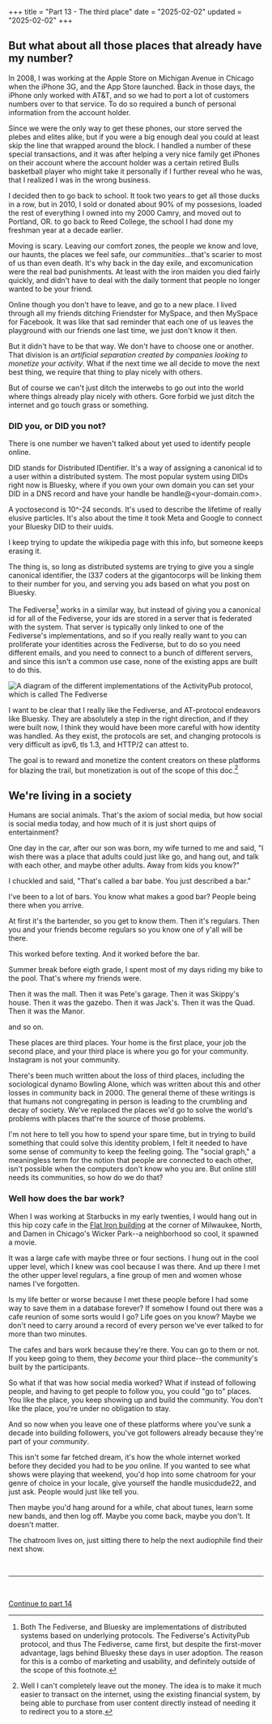 +++
title = "Part 13 - The third place"
date = "2025-02-02"
updated = "2025-02-02"
+++

## But what about all those places that already have my number?

In 2008, I was working at the Apple Store on Michigan Avenue in Chicago when the iPhone 3G, and the App Store launched.
Back in those days, the iPhone only worked with AT&T, and so we had to port a lot of customers numbers over to that service. 
To do so required a bunch of personal information from the account holder.

Since we were the only way to get these phones, our store served the plebes and elites alike, but if you were a big enough deal you could at least skip the line that wrapped around the block.
I handled a number of these special transactions, and it was after helping a very nice family get iPhones on their account where the account holder was a certain retired Bulls basketball player who might take it personally if I further reveal who he was, that I realized I was in the wrong business.

I decided then to go back to school.
It took two years to get all those ducks in a row, but in 2010, I sold or donated about 90% of my possesions, loaded the rest of everything I owned into my 2000 Camry, and moved out to Portland, OR. to go back to Reed College, the school I had done my freshman year at a decade earlier.

Moving is scary.
Leaving our comfort zones, the people we know and love, our haunts, the places we feel safe, our _communities_...that's scarier to most of us than even death.
It's why back in the day exile, and excomunication were the real bad punishments.
At least with the iron maiden you died fairly quickly, and didn't have to deal with the daily torment that people no longer wanted to be your friend.

Online though you don't have to leave, and go to a new place. 
I lived through all my friends ditching Friendster for MySpace, and then MySpace for Facebook. 
It was like that sad reminder that each one of us leaves the playground with our friends one last time, we just don't know it then.

But it didn't have to be that way. 
We don't have to choose one or another. 
That division is an _artificial separation created by companies looking to monetize your activity_.
What if the next time we all decide to move the next best thing, we require that thing to play nicely with others.

But of course we can't just ditch the interwebs to go out into the world where things already play nicely with others.
Gore forbid we just ditch the internet and go touch grass or something. 

### DID you, or DID you not?

There is one number we haven't talked about yet used to identify people online. 

DID stands for Distributed IDentifier.
It's a way of assigning a canonical id to a user within a distributed system.
The most popular system using DIDs right now is Bluesky, where if you own your own domain you can set your DID in a DNS record and have your handle be handle@<your-domain.com>.

A yoctosecond is 10^-24 seconds.
It's used to describe the lifetime of really elusive particles.
It's also about the time it took Meta and Google to connect your Bluesky DID to their uuids. 

I keep trying to update the wikipedia page with this info, but someone keeps erasing it.

The thing is, so long as distributed systems are trying to give you a single canonical identifier, the l337 coders at the gigantocorps will be linking them to their number for you, and serving you ads based on what you post on Bluesky. 

The Fediverse[^11] works in a similar way, but instead of giving you a canonical id for all of the Fediverse, your ids are stored in a server that is federated with the system. 
That server is typically only linked to one of the Fediverse's implementations, and so if you really really want to you can proliferate your identities across the Fediverse, but to do so you need different emails, and you need to connect to a bunch of different servers, and since this isn't a common use case, none of the existing apps are built to do this. 

![A diagram of the different implementations of the ActivityPub protocol, which is called The Fediverse](./fediverse.png)

I want to be clear that I really like the Fediverse, and AT-protocol endeavors like Bluesky. 
They are absolutely a step in the right direction, and if they were built now, I think they would have been more careful with how identity was handled. 
As they exist, the protocols are set, and changing protocols is very difficult as ipv6, tls 1.3, and HTTP/2 can attest to.

The goal is to reward and monetize the content creators on these platforms for blazing the trail, but monetization is out of the scope of this doc.[^14] 

## We're living in a society

Humans are social animals.
That's the axiom of social media, but how social is social media today, and how much of it is just short quips of entertainment?

One day in the car, after our son was born, my wife turned to me and said, "I wish there was a place that adults could just like go, and hang out, and talk with each other, and maybe other adults. Away from kids you know?"

I chuckled and said, "That's called a bar babe. You just described a bar."

I've been to a lot of bars. 
You know what makes a good bar? 
People being there when you arrive.

At first it's the bartender, so you get to know them. 
Then it's regulars.
Then you and your friends become regulars so you know one of y'all will be there.

This worked before texting.
And it worked before the bar.

Summer break before eigth grade, I spent most of my days riding my bike to the pool. 
That's where my friends were. 

Then it was the mall.
Then it was Pete's garage.
Then it was Skippy's house.
Then it was the gazebo.
Then it was Jack's.
Then it was the Quad.
Then it was the Manor.

and so on.

These places are third places. 
Your home is the first place, your job the second place, and your third place is where you go for your community.
Instagram is not your community.

There's been much written about the loss of third places, including the sociological dynamo Bowling Alone, which was written about this and other losses in community back in 2000. 
The general theme of these writings is that humans not congregating in person is leading to the crumbling and decay of society. 
We've replaced the places we'd go to solve the world's problems with places that're the source of those problems. 

I'm not here to tell you how to spend your spare time, but in trying to build something that could solve this identity problem, I felt it needed to have some sense of community to keep the feeling going.
The "social graph," a meaningless term for the notion that people are connected to each other, isn't possible when the computers don't know who you are. 
But online still needs its communities, so how do we do that?

### Well how does the bar work?

When I was working at Starbucks in my early twenties, I would hang out in this hip cozy cafe in the [Flat Iron building][flatiron] at the corner of Milwaukee, North, and Damen in Chicago's Wicker Park--a neighborhood so cool, it spawned a movie.

It was a large cafe with maybe three or four sections.
I hung out in the cool upper level, which I knew was cool because I was there.
And up there I met the other upper level regulars, a fine group of men and women whose names I've forgotten.

Is my life better or worse because I met these people before I had some way to save them in a database forever?
If somehow I found out there was a cafe reunion of some sorts would I go?
Life goes on you know?
Maybe we don't need to carry around a record of every person we've ever talked to for more than two minutes.

The cafes and bars work because they're there.
You can go to them or not.
If you keep going to them, they _become_ your third place--the community's built by the participants.

So what if that was how social media worked? 
What if instead of following people, and having to get people to follow you, you could "go to" places.
You like the place, you keep showing up and build the community.
You don't like the place, you're under no obligation to stay.

And so now when you leave one of these platforms where you've sunk a decade into building followers, you've got followers already because they're part of your _community_.

This isn't some far fetched dream, it's how the whole internet worked before they decided you had to be *you* online.
If you wanted to see what shows were playing that weekend, you'd hop into some chatroom for your genre of choice in your locale, give yourself the handle musicdude22, and just ask.
People would just like tell you.

Then maybe you'd hang around for a while, chat about tunes, learn some new bands, and then log off. 
Maybe you come back, maybe you don't.
It doesn't matter. 

The chatroom lives on, just sitting there to help the next audiophile find their next show. 

<br>

------------------

<br>

[Continue to part 14](/posts/you_are_not_a_number/part-14)


[fbvduguid]: https://en.wikipedia.org/wiki/Facebook,_Inc._v._Duguid
[linktree]: https://www.adamenfroy.com/linktree-alternatives
[onion]: https://theonion.com/t-herman-zweibel-in-memoriam-1819583647/
[birthday]: https://en.wikipedia.org/wiki/Birthday_problem
[elwood]: https://en.wikipedia.org/wiki/Elwood_Edwards
[oauth]: https://www.rfc-editor.org/rfc/rfc5849
[dynamo]: https://www.allthingsdistributed.com/files/amazon-dynamo-sosp2007.pdf
[bitcoin]: https://bitcoin.org/bitcoin.pdf
[sim]: https://en.wikipedia.org/wiki/SIM_swap_scam
[investigation]: https://www.vice.com/en/article/fcc-propose-fines-verizon-att-sprint-tmobile-selling-location-data/
[oh-the-forties-were-a-looong-time-ago]: https://www.nationalgeographic.com/history/article/141207-world-war-advertising-consumption-anniversary-people-photography-culture
[flatiron]: https://en.wikipedia.org/wiki/Flat_Iron_Building_(Chicago)

[^11]: Both The Fediverse, and Bluesky are implementations of distributed systems based on underlying protocols. The Fediverse's ActivityPub protocol, and thus The Fediverse, came first, but despite the first-mover advantage, lags behind Bluesky these days in user adoption. The reason for this is a combo of marketing and usability, and definitely outside of the scope of this footnote.

[^14]: Well I can't completely leave out the money. The idea is to make it much easier to transact on the internet, using the existing financial system, by being able to purchase from user content directly instead of needing it to redirect you to a store. 
